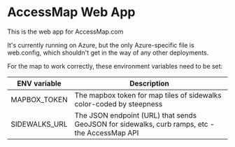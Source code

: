 AccessMap Web App
=================

This is the web app for AccessMap.com

It's currently running on Azure, but the only Azure-specific file is web.config, which shouldn't get in the way of any other deployments.

For the map to work correctly, these environment variables need to be set:

| ENV variable | Description |
| --- | --- |
| MAPBOX_TOKEN | The mapbox token for map tiles of sidewalks color-coded by steepness |
| SIDEWALKS_URL | The JSON endpoint (URL) that sends GeoJSON for sidewalks, curb ramps, etc - the AccessMap API |
